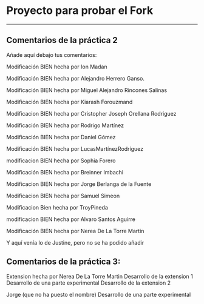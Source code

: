 # Proyecto para probar el Fork

----
## Comentarios de la práctica 2
Añade aquí debajo tus comentarios:
<!-- A partir de aquí (esta línea no se muestra) -->

Modificación BIEN hecha por Ion Madan

Modificación BIEN hecha por Alejandro Herrero Ganso.

Modificación BIEN hecha por Miguel Alejandro Rincones Salinas

Modificación BIEN hecha por Kiarash Forouzmand

Modificacion BIEN hecha  por Cristopher Joseph Orellana Rodriguez

Modificación BIEN hecha por Rodrigo Martínez

Modificación BIEN hecha por Daniel Gómez

Modificación BIEN hecha por LucasMartínezRodríguez

modificacion BIEN hecha por Sophia Forero

Modificación BIEN hecha por Breinner Imbachi

Modificacion BIEN hecha por Jorge Berlanga de la Fuente

Modificacion BIEN hecha por Samuel Simeon

Modificacion Bien hecha por TroyPineda

modificacion BIEN hecha por Alvaro Santos Aguirre

Modificación BIEN hecha por Nerea De La Torre Martin

Y aquí venía lo de Justine, pero no se ha podido añadir

## Comentarios de la práctica 3:
<!-- A partir de aquí (esta línea no se muestra) -->

Extension hecha por Nerea De La Torre Martin
Desarrollo de la extension 1
Desarrollo de una parte experimental
Desarrollo de la extension 2

Jorge (que no ha puesto el nombre)
Desarrollo de una parte experimental